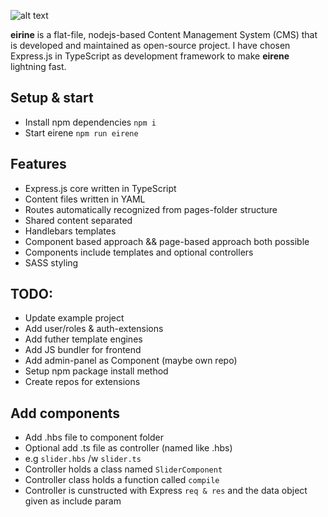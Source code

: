 ![alt text](https://raw.githubusercontent.com/SharkeyO/eirene-core/master/eireneCMS.png)

__eirine__ is a flat-file, nodejs-based Content Management System (CMS) that is developed and maintained as open-source project. I have chosen Express.js in TypeScript as development framework to make __eirene__ lightning fast.

## Setup & start

- Install npm dependencies `npm i`
- Start eirene `npm run eirene`

## Features

- Express.js core written in TypeScript
- Content files written in YAML
- Routes automatically recognized from pages-folder structure
- Shared content separated
- Handlebars templates
- Component based approach && page-based approach both possible
- Components include templates and optional controllers
- SASS styling

## TODO:

- Update example project
- Add user/roles & auth-extensions
- Add futher template engines
- Add JS bundler for frontend
- Add admin-panel as Component (maybe own repo)
- Setup npm package install method
- Create repos for extensions

## Add components

- Add .hbs file to component folder
- Optional add .ts file as controller (named like .hbs)
- e.g `slider.hbs` /w `slider.ts`
- Controller holds a class named `SliderComponent`
- Controller class holds a function called `compile`
- Controller is cunstructed with Express `req & res` and the data object given as include param